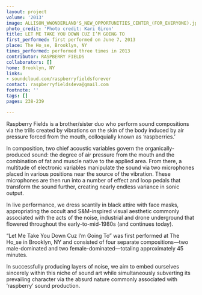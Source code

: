 ```yaml
---
layout: project
volume: '2013'
image: ALLISON_WWONDERLAND'S_NEW_OPPORTUNITIES_CENTER_(FOR_EVERYONE).jpg
photo_credit: 'Photo credit: Kari Giron'
title: LET ME TAKE YOU DOWN CUZ I’M GOING TO
first_performed: first performed on June 7, 2013
place: The Ho_se, Brooklyn, NY
times_performed: performed three times in 2013
contributor: RASPBERRY FIELDS
collaborators: []
home: Brooklyn, NY
links:
- soundcloud.com/raspberryfieldsforever
contact: raspberryfields4eva@gmail.com
footnote: ''
tags: []
pages: 238-239

---
```


Raspberry Fields is a brother/sister duo who perform sound compositions via the trills created by vibrations on the skin of the body induced by air pressure forced from the mouth, colloquially known as ‘raspberries.’

In composition, two chief acoustic variables govern the organically-produced sound: the degree of air pressure from the mouth and the combination of fat and muscle native to the applied area. From there, a multitude of electronic variables manipulate the sound via two microphones placed in various positions near the source of the vibration. These microphones are then run into a number of effect and loop pedals that transform the sound further, creating nearly endless variance in sonic output.

In live performance, we dress scantily in black attire with face masks, appropriating the occult and S&M-inspired visual aesthetic commonly associated with the acts of the noise, industrial and drone underground that flowered throughout the early-to-mid-1980s (and continues today).

“Let Me Take You Down Cuz I’m Going To” was first performed at The Ho_se in Brooklyn, NY and consisted of four separate compositions—two male-dominated and two female-dominated—totaling approximately 45 minutes.

In successfully producing layers of noise, we aim to embed ourselves sincerely within this niche of sound art while simultaneously subverting its prevailing character via the absurd nature commonly associated with ‘raspberry’ sound production.

